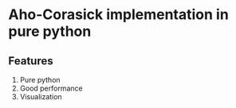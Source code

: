 # Aho-Corasick implementation in pure python

## Features
1. Pure python
2. Good performance
3. Visualization
